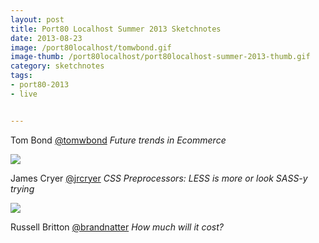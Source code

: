 ```yaml
---
layout: post
title: Port80 Localhost Summer 2013 Sketchnotes
date: 2013-08-23
image: /port80localhost/tomwbond.gif
image-thumb: /port80localhost/port80localhost-summer-2013-thumb.gif
category: sketchnotes
tags:
- port80-2013
- live


---
```


Tom Bond [@tomwbond](https://twitter.com/tomwbond) _Future trends in Ecommerce_

<a href="{{ site.baseurl }}/images/port80localhost/jrcryer.gif"><img src="{{ site.baseurl }}/images/port80localhost/jrcryer.gif"></a>

James Cryer [@jrcryer](https://twitter.com/jrcryer) _CSS Preprocessors: LESS is more or look SASS-y trying_

<a href="{{ site.baseurl }}/images/port80localhost-summer-2013-3.gif"><img src="{{ site.baseurl }}/images/port80localhost/brandnatter.gif"></a>

Russell Britton [@brandnatter](https://twitter.com/brandnatter) _How much will it cost?_